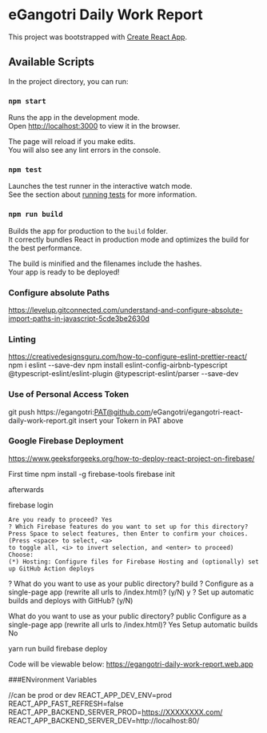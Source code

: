 # eGangotri Daily Work Report

This project was bootstrapped with [Create React App](https://github.com/facebook/create-react-app).

## Available Scripts

In the project directory, you can run:

### `npm start`

Runs the app in the development mode.\
Open [http://localhost:3000](http://localhost:3000) to view it in the browser.

The page will reload if you make edits.\
You will also see any lint errors in the console.

### `npm test`

Launches the test runner in the interactive watch mode.\
See the section about [running tests](https://facebook.github.io/create-react-app/docs/running-tests) for more information.

### `npm run build`

Builds the app for production to the `build` folder.\
It correctly bundles React in production mode and optimizes the build for the best performance.

The build is minified and the filenames include the hashes.\
Your app is ready to be deployed!

### Configure absolute Paths
https://levelup.gitconnected.com/understand-and-configure-absolute-import-paths-in-javascript-5cde3be2630d

### Linting
https://creativedesignsguru.com/how-to-configure-eslint-prettier-react/
npm i eslint --save-dev
npm install eslint-config-airbnb-typescript @typescript-eslint/eslint-plugin @typescript-eslint/parser --save-dev

### Use of Personal Access Token
 git push  https://egangotri:PAT@github.com/eGangotri/egangotri-react-daily-work-report.git
 insert your Tokern in PAT above

### Google Firebase Deployment
https://www.geeksforgeeks.org/how-to-deploy-react-project-on-firebase/

First time
 npm install -g firebase-tools
 firebase init 

 afterwards

firebase login

    Are you ready to proceed? Yes
    ? Which Firebase features do you want to set up for this directory? Press Space to select features, then Enter to confirm your choices. (Press <space> to select, <a>
    to toggle all, <i> to invert selection, and <enter> to proceed)
    Choose:
    (*) Hosting: Configure files for Firebase Hosting and (optionally) set up GitHub Action deploys

   ? What do you want to use as your public directory? build
   ? Configure as a single-page app (rewrite all urls to /index.html)? (y/N) y
   ? Set up automatic builds and deploys with GitHub? (y/N) 

What do you want to use as your public directory? public
Configure as a single-page app (rewrite all urls to /index.html)? Yes
Setup automatic builds No


yarn run build
firebase deploy

Code will be viewable below:
https://egangotri-daily-work-report.web.app


###ENvironment Variables

//can be prod or dev
REACT_APP_DEV_ENV=prod
REACT_APP_FAST_REFRESH=false
REACT_APP_BACKEND_SERVER_PROD=https://XXXXXXXX.com/
REACT_APP_BACKEND_SERVER_DEV=http://localhost:80/


